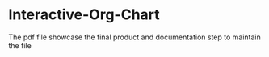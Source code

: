 # Interactive-Org-Chart
The pdf file showcase the final product and documentation step to maintain the file

